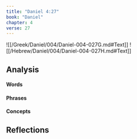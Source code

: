 ```yaml
---
title: "Daniel 4:27"
book: "Daniel"
chapter: 4
verse: 27
---
```

![[/Greek/Daniel/004/Daniel-004-027G.md#Text]]
![[/Hebrew/Daniel/004/Daniel-004-027H.md#Text]]

## Analysis

#### Words

#### Phrases

#### Concepts

## Reflections

